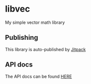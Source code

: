 # libvec
My simple vector math library

## Publishing
This library is auto-published by [Jitpack](https://jitpack.io/#ewpratten/libvec)

## API docs
The API docs can be found [HERE](https://ewpratten.github.io/libvec/)